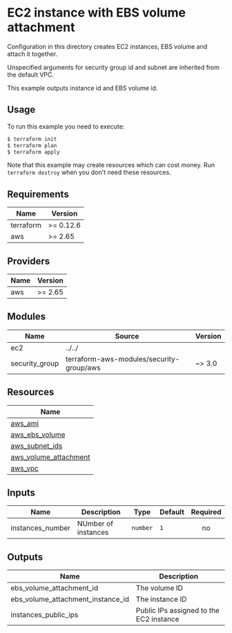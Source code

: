 # EC2 instance with EBS volume attachment

Configuration in this directory creates EC2 instances, EBS volume and attach it together.

Unspecified arguments for security group id and subnet are inherited from the default VPC.

This example outputs instance id and EBS volume id.

## Usage

To run this example you need to execute:

```bash
$ terraform init
$ terraform plan
$ terraform apply
```

Note that this example may create resources which can cost money. Run `terraform destroy` when you don't need these resources.

<!-- BEGINNING OF PRE-COMMIT-TERRAFORM DOCS HOOK -->
## Requirements

| Name | Version |
|------|---------|
| terraform | >= 0.12.6 |
| aws | >= 2.65 |

## Providers

| Name | Version |
|------|---------|
| aws | >= 2.65 |

## Modules

| Name | Source | Version |
|------|--------|---------|
| ec2 | ../../ |  |
| security_group | terraform-aws-modules/security-group/aws | ~> 3.0 |

## Resources

| Name |
|------|
| [aws_ami](https://registry.terraform.io/providers/hashicorp/aws/2.65/docs/data-sources/ami) |
| [aws_ebs_volume](https://registry.terraform.io/providers/hashicorp/aws/2.65/docs/resources/ebs_volume) |
| [aws_subnet_ids](https://registry.terraform.io/providers/hashicorp/aws/2.65/docs/data-sources/subnet_ids) |
| [aws_volume_attachment](https://registry.terraform.io/providers/hashicorp/aws/2.65/docs/resources/volume_attachment) |
| [aws_vpc](https://registry.terraform.io/providers/hashicorp/aws/2.65/docs/data-sources/vpc) |

## Inputs

| Name | Description | Type | Default | Required |
|------|-------------|------|---------|:--------:|
| instances\_number | NUmber of instances | `number` | `1` | no |

## Outputs

| Name | Description |
|------|-------------|
| ebs\_volume\_attachment\_id | The volume ID |
| ebs\_volume\_attachment\_instance\_id | The instance ID |
| instances\_public\_ips | Public IPs assigned to the EC2 instance |
<!-- END OF PRE-COMMIT-TERRAFORM DOCS HOOK -->
